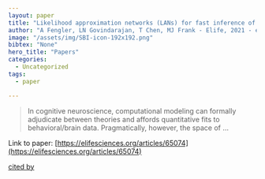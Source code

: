 ```yaml
---
layout: paper
title: "Likelihood approximation networks (LANs) for fast inference of simulation models in cognitive neuroscience"
author: "A Fengler, LN Govindarajan, T Chen, MJ Frank - Elife, 2021 - elifesciences.org"
image: "/assets/img/SBI-icon-192x192.png"
bibtex: "None"
hero_title: "Papers"
categories:
  - Uncategorized
tags:
  - paper

---
```

>In cognitive neuroscience, computational modeling can formally adjudicate between theories and affords quantitative fits to behavioral/brain data. Pragmatically, however, the space of …

Link to paper: [https://elifesciences.org/articles/65074](https://elifesciences.org/articles/65074)

[cited by](https://scholar.google.com/scholar?cites=9084099492482334542&as_sdt=2005&sciodt=0,5&hl=en&num=20)
